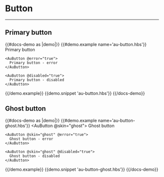 # Button

---

## Primary button

{{#docs-demo as |demo|}}
  {{#demo.example name='au-button.hbs'}}
    <AuButton>
      Primary button
    </AuButton>

    <AuButton @error="true">
      Primary button - error
    </AuButton>

    <AuButton @disabled="true">
      Primary button - disabled
    </AuButton>
  {{/demo.example}}
  {{demo.snippet 'au-button.hbs'}}
{{/docs-demo}}

## Ghost button

{{#docs-demo as |demo|}}
  {{#demo.example name='au-button-ghost.hbs'}}
    <AuButton @skin="ghost">
      Ghost button
    </AuButton>

    <AuButton @skin="ghost" @error="true">
      Ghost button - error
    </AuButton>

    <AuButton @skin="ghost" @disabled="true">
      Ghost button - disabled
    </AuButton>
  {{/demo.example}}
  {{demo.snippet 'au-button-ghost.hbs'}}
{{/docs-demo}}
